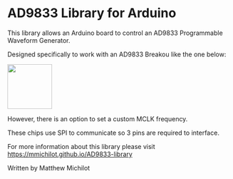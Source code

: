 # AD9833 Library for Arduino

This library allows an Arduino board to control an AD9833 Programmable Waveform Generator.

Designed specifically to work with an AD9833 Breakou like the one below:

<img src="https://abra-electronics.com/images/detailed/143/MOD-AD9833-_3_.jpg" width="100" height="100">

However, there is an option to set a custom MCLK frequency.

These chips use SPI to communicate so 3 pins are required to interface.

For more information about this library please visit
https://mmichilot.github.io/AD9833-library

Written by Matthew Michilot
